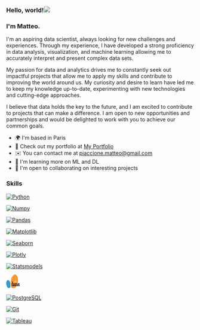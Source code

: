 ### Hello, world!![](https://user-images.githubusercontent.com/18350557/176309783-0785949b-9127-417c-8b55-ab5a4333674e.gif)

### I'm Matteo.

I'm an aspiring data scientist, always looking for new challenges and experiences. Through my experience, I have developed a strong proficiency in data analysis, visualization, and machine learning allowing me to accurately interpret and present complex data sets.

My passion for data and analytics drives me to constantly seek out impactful projects that allow me to apply my skills and contribute to improving the world around us. My curiosity and desire to learn have led me to keep my knowledge up-to-date, experimenting with new technologies and cutting-edge approaches.

I believe that data holds the key to the future, and I am excited to contribute to projects that can make a difference. I am open to new opportunities and partnerships and would be delighted to work with you to achieve our common goals.

* 🌍  I'm based in Paris
* 👀  Check out my portfolio at [My Portfolio](https://www.datascienceportfol.io/matteopiaccione)
* ✉️  You can contact me at [piaccione.matteo@gmail.com](mailto:piaccione.matteo@gmail.com)  
* 🧠  I'm learning more on ML and DL
* 🤝  I'm open to collaborating on interesting projects


### Skills  

<p align="left"> <a href="https://www.python.org/" target="_blank" rel="noreferrer"><img src="https://raw.githubusercontent.com/danielcranney/readme-generator/main/public/icons/skills/python-colored.svg" width="36" height="36" alt="Python" /></a>

 <a href="https://numpy.org" target="_blank" rel="noreferrer"><img src="https://raw.githubusercontent.com/danielcranney/readme-generator/main/public/icons/skills/git-colored.svg" width="36" height="36" alt="Numpy" /></a>  
  
   <a href="https://pandas.pydata.org" target="_blank" rel="noreferrer"><img src="https://raw.githubusercontent.com/danielcranney/readme-generator/main/public/icons/skills/git-colored.svg" width="36" height="36" alt="Pandas" /></a>  
  
  <a href="https://matplotlib.org" target="_blank" rel="noreferrer"><img src="https://raw.githubusercontent.com/danielcranney/readme-generator/main/public/icons/skills/git-colored.svg" width="36" height="36" alt="Matplotlib" /></a> 
  
  <a href="https://seaborn.pydata.org/#" target="_blank" rel="noreferrer"><img src="https://raw.githubusercontent.com/danielcranney/readme-generator/main/public/icons/skills/git-colored.svg" width="36" height="36" alt="Seaborn" /></a> 
  
  <a href="https://plotly.com" target="_blank" rel="noreferrer"><img src="https://raw.githubusercontent.com/danielcranney/readme-generator/main/public/icons/skills/git-colored.svg" width="36" height="36" alt="Plotly" /></a> 
  
  <a href="https://www.statsmodels.org/stable/index.html" target="_blank" rel="noreferrer"><img src="https://raw.githubusercontent.com/danielcranney/readme-generator/main/public/icons/skills/git-colored.svg" width="36" height="36" alt="Statsmodels" /></a>
  
  <a href="https://scikit-learn.org/stable/" target="_blank" rel="noreferrer"><img src="https://github.com/MatteoPiaccione/MatteoPiaccione/blob/main/logos/2560px-Scikit_learn_logo_small.svg.png" width="36" height="36" alt="Scikitlearn" /></a>
  
 <a href="https://www.postgresql.org/" target="_blank" rel="noreferrer"><img src="https://raw.githubusercontent.com/danielcranney/readme-generator/main/public/icons/skills/postgresql-colored.svg" width="36" height="36" alt="PostgreSQL" /></a> </p>
  
<a href="https://git-scm.com/" target="_blank" rel="noreferrer"><img src="https://raw.githubusercontent.com/danielcranney/readme-generator/main/public/icons/skills/git-colored.svg" width="36" height="36" alt="Git" /></a> 

<a href="https://www.tableau.com" target="_blank" rel="noreferrer"><img src="https://raw.githubusercontent.com/danielcranney/readme-generator/main/public/icons/skills/postgresql-colored.svg" width="36" height="36" alt="Tableau" /></a> </p>
  

<!--
**MatteoPiaccione/MatteoPiaccione** is a ✨ _special_ ✨ repository because its `README.md` (this file) appears on your GitHub profile.

Here are some ideas to get you started:

- 🔭 I’m currently working on ...
- 🌱 I’m currently learning ...
- 👯 I’m looking to collaborate on ...
- 🤔 I’m looking for help with ...
- 💬 Ask me about ...
- 📫 How to reach me: ...
- 😄 Pronouns: ...
- ⚡ Fun fact: ...

<p align="left"> <a href="https://www.python.org/" target="_blank" rel="noreferrer"><img src="https://raw.githubusercontent.com/danielcranney/readme-generator/main/public/icons/skills/python-colored.svg" width="36" height="36" alt="Python" /></a> </p>


-->

